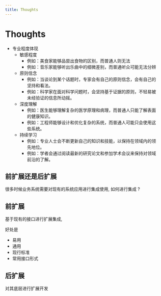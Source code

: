 ```yaml
---
title: Thoughts
---
```


# Thoughts

- 专业程度体现
  - 敏感程度
    - 例如：美食家能够品尝出食物的区别，而普通人则无法
    - 例如：音乐家能够听出乐曲中的细微差别，而普通听众可能无法分辨
  - 原则信念
    - 例如：当谈论到某个话题时，专家会有自己的原则信念，会有自己的坚持和看法。
    - 例如：科学家在面对科学问题时，会坚持基于证据的原则，不轻易被未经验证的信息所动摇。
  - 深度理解
    - 例如：医生能够理解复杂的医学原理和病理，而普通人只能了解表面的健康知识。
    - 例如：工程师能够设计和优化复杂的系统，而普通人可能只会使用这些系统。
  - 持续学习
    - 例如：专业人士会不断更新自己的知识和技能，以保持在领域内的领先地位。
    - 例如：学者会通过阅读最新的研究论文和参加学术会议来保持对领域前沿的了解。

## 前扩展还是后扩展

很多时候业务系统需要对现有的系统应用进行集成使用, 如何进行集成 ?

## 前扩展

基于现有的接口进行扩展集成,

好处是

- 易用
- 通用
- 现行标准
- 常用接口形式

## 后扩展

对其底层进行扩展开发
